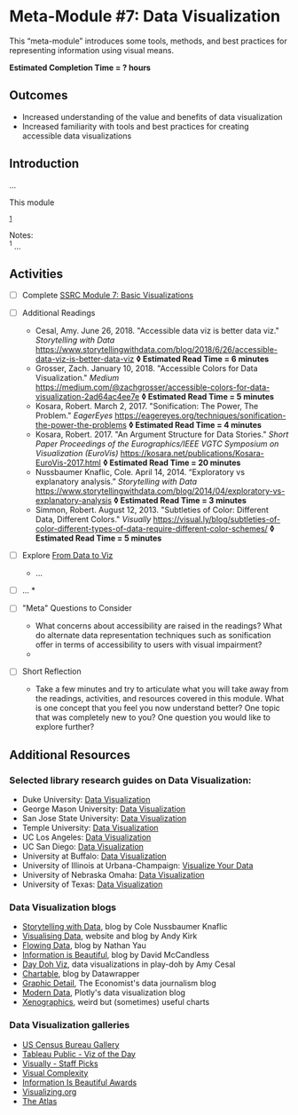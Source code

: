 # Meta-Module #7: Data Visualization

This “meta-module” introduces some tools, methods, and best practices for representing information using visual means. 

**Estimated Completion Time = ? hours**

## Outcomes

* Increased understanding of the value and benefits of data visualization
* Increased familiarity with tools and best practices for creating accessible data visualizations

## Introduction

...

This module 

<sup>[1](#note1)</sup> 

Notes:</br>
<sup><a name="note1">1</a></sup> ... </br>

## Activities

- [ ] Complete [SSRC Module 7: Basic Visualizations](https://labs.ssrc.org/dds/articles/5-building-digital-collections/)

- [ ] Additional Readings
	* Cesal, Amy. June 26, 2018. "Accessible data viz is better data viz." *Storytelling with Data* https://www.storytellingwithdata.com/blog/2018/6/26/accessible-data-viz-is-better-data-viz **◊  Estimated Read Time = 6 minutes**
	* Grosser, Zach. January 10, 2018. "Accessible Colors for Data Visualization." *Medium* https://medium.com/@zachgrosser/accessible-colors-for-data-visualization-2ad64ac4ee7e **◊  Estimated Read Time = 5 minutes**
	* Kosara, Robert. March 2, 2017. "Sonification: The Power, The Problem." *EagerEyes* https://eagereyes.org/techniques/sonification-the-power-the-problems **◊  Estimated Read Time = 4 minutes**
	* Kosara, Robert. 2017. "An Argument Structure for Data Stories." *Short Paper Proceedings of the Eurographics/IEEE VGTC Symposium on Visualization (EuroVis)* https://kosara.net/publications/Kosara-EuroVis-2017.html **◊  Estimated Read Time = 20 minutes**
	* Nussbaumer Knaflic, Cole. April 14, 2014. “Exploratory vs explanatory analysis.” *Storytelling with Data* https://www.storytellingwithdata.com/blog/2014/04/exploratory-vs-explanatory-analysis  **◊  Estimated Read Time = 3 minutes**
	* Simmon, Robert. August 12, 2013. "Subtleties of Color: Different Data, Different Colors." *Visually* https://visual.ly/blog/subtleties-of-color-different-types-of-data-require-different-color-schemes/ **◊  Estimated Read Time = 5 minutes**

- [ ] Explore [From Data to Viz](https://www.data-to-viz.com/)
	* ...

- [ ] ...
	* 

- [ ] "Meta" Questions to Consider
	* What concerns about accessibility are raised in the readings? What do alternate data representation techniques such as sonification offer in terms of accessibility to users with visual impairment?
	* 

- [ ] Short Reflection
	* Take a few minutes and try to articulate what you will take away from the readings, activities, and resources covered in this module. What is one concept that you feel you now understand better? One topic that was completely new to you? One question you would like to explore further? 

## Additional Resources

### Selected library research guides on Data Visualization:

* Duke University: [Data Visualization](https://guides.library.duke.edu/datavis)
* George Mason University: [Data Visualization](https://infoguides.gmu.edu/data-visualization)
* San Jose State University: [Data Visualization](https://libguides.sjsu.edu/datavis)
* Temple University: [Data Visualization](https://guides.temple.edu/dataviz)
* UC Los Angeles: [Data Visualization](http://guides.library.ucla.edu/data-visualization)
* UC San Diego: [Data Visualization](https://ucsd.libguides.com/data-viz)
* University at Buffalo: [Data Visualization](https://research.lib.buffalo.edu/dataviz/home)
* University of Illinois at Urbana-Champaign: [Visualize Your Data](https://guides.library.illinois.edu/visualize-your-data)
* University of Nebraska Omaha: [Data Visualization](https://libguides.unomaha.edu/c.php?g=718688)
* University of Texas: [Data Visualization](https://guides.lib.utexas.edu/data-visualization/home)


### Data Visualization blogs

* [Storytelling with Data](http://www.storytellingwithdata.com/), blog by Cole Nussbaumer Knaflic
* [Visualising Data](http://www.visualisingdata.com/blog/), website and blog by Andy Kirk
* [Flowing Data](https://flowingdata.com/), blog by Nathan Yau
* [Information is Beautiful](https://informationisbeautiful.net/blog/), blog by David McCandless
* [Day Doh Viz](https://www.amycesal.com/day-doh-viz-all/), data visualizations in play-doh by Amy Cesal
* [Chartable](https://blog.datawrapper.de/), blog by Datawrapper
* [Graphic Detail](https://www.economist.com/blogs/graphicdetail), The Economist's data journalism blog
* [Modern Data](https://moderndata.plot.ly/), Plotly's data visualization blog
* [Xenographics](https://xeno.graphics/), weird but (sometimes) useful charts

### Data Visualization galleries

* [US Census Bureau Gallery](https://www.census.gov/dataviz/)
* [Tableau Public - Viz of the Day](https://public.tableau.com/en-us/s/gallery)
* [Visually - Staff Picks](https://visual.ly/staffpicks)
* [Visual Complexity](http://www.visualcomplexity.com/vc/)
* [Information Is Beautiful Awards](https://www.informationisbeautifulawards.com/showcase?award=2018&pcategory=winner&type=awards)
* [Visualizing.org](https://www.visualizing.org/)
* [The Atlas](https://www.theatlas.com/)